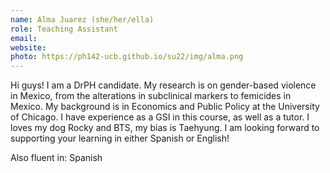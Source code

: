 ```yaml
---
name: Alma Juarez (she/her/ella)
role: Teaching Assistant
email: 
website: 
photo: https://ph142-ucb.github.io/su22/img/alma.png
---
```


Hi guys! I am a DrPH candidate. My research is on gender-based violence in Mexico, from the alterations in subclinical markers to femicides in Mexico. My background is in Economics and Public Policy at the University of Chicago. I have experience as a GSI in this course, as well as a tutor. I loves my dog Rocky and BTS, my bias is Taehyung. I am looking forward to supporting your learning in either Spanish or English!

Also fluent in: Spanish
